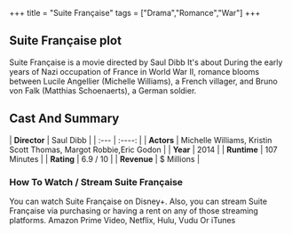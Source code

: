+++
title = "Suite Française"
tags = ["Drama","Romance","War"]
+++
## Suite Française plot
Suite Française is a movie directed by Saul Dibb It's about During the early years of Nazi occupation of France in World War II, romance blooms between Lucile Angellier (Michelle Williams), a French villager, and Bruno von Falk (Matthias Schoenaerts), a German soldier.
## Cast And Summary
| **Director**      | Saul Dibb |
    | :---        |    :----:   |
    |  **Actors** | Michelle Williams, Kristin Scott Thomas, Margot Robbie,Eric Godon |
    | **Year**   | 2014    |
    |  **Runtime** | 107 Minutes |
    |  **Rating** | 6.9 / 10 | 
    |  **Revenue** | $ Millions |
### How To Watch / Stream Suite Française
You can watch Suite Française on Disney+.
Also, you can stream Suite Française via purchasing or having a rent on any of those streaming platforms.
Amazon Prime Video, Netflix, Hulu, Vudu Or iTunes